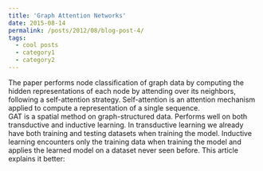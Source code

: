 ```yaml
---
title: 'Graph Attention Networks'
date: 2015-08-14
permalink: /posts/2012/08/blog-post-4/
tags:
  - cool posts
  - category1
  - category2
---
```


The paper performs node classification of graph data by computing the hidden representations of each node by attending over its neighbors, following a self-attention strategy. Self-attention is an attention mechanism applied to compute a representation of a single sequence.  
GAT is a spatial method on graph-structured data. Performs well on both transductive and inductive learning. In transductive learning we already have both training and testing datasets when training the model. Inductive learning encounters only the training data when training the model and applies the learned model on a dataset never seen before. This article explains it better:


<!-- Headings are cool
======

You can have many headings
======

Aren't headings cool?
------ -->
